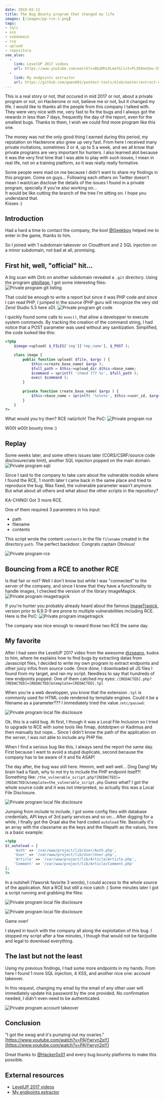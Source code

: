 ```yaml
---
date: 2018-02-11
title: The Bug Bounty program that changed my life
images: [/images/pp-rce-1.png]
tags:
- sqli
- xss
- subdomain
- rce
- upload
- repository
see_also:
  -
    link: LevelUP 2017 videos
    url: https://www.youtube.com/watch?v=BEaMhs9LmoY&list=PLIK9nm3mu-S5InvR-myOS7hnae8w4EPFV&index=11
  -
    link: My endpoints extractor
    url: https://github.com/gwen001/pentest-tools/blob/master/extract-endpoints.php
---
```

This is a real story or not, that occured in mid 2017 or not, about a private program or not, on Hackerone or not, believe me or not, but it changed my life.
I would like to thanks all the people from this company I talked with.
They were very nice with me, very fast to fix the bugs and I always got the rewards in less than 7 days, frequently the day of the report, even for the smallest bugs.
Thanks to them, I wish we could find more program like this one.
<!--more-->

The money was not the only good thing I earned during this period, my reputation on Hackerone also grew up very fast.
From here I received many private invitations, sometimes 3 or 4, up to 5 a week, and we all know that private programs are very important for hunters.
I also learned alot because it was the very first time that I was able to play with such issues, I mean in real life, not on a training platform, so it was really really formative.

Some people were mad on me because I didn't want to share my findings in this program.
Come on guys...
Following each others on Twitter doesn't mean I want/can disclose the details of the issues I found in a private program, specially if you're also working on...  
It would be like cutting the branch of the tree I'm sitting on.
I hope you understand that.  
Kisses :)


## Introduction

Had a hard a time to contact the company, the kool [@Geekboy](https://twitter.com/emgeekboy) helped me to enter in the game, thanks to him.

So I joined with 1 subdomain takeover on Cloudfront and 2 SQL injection on a minor subdomain, not bad at all, promising.


## First hit, well, "official" hit...

A big scan with Dirb on another subdomain revealed a `.git` directory.
Using the program [gitpillage](https://github.com/koto/gitpillage), I got some interesting files:  
![Private program git listing](/images/pp-git-listing.png)

That could be enough to write a report but since it was PHP code and since I can read PHP, I jumped in the source (PHP guru will recognize the very old Zend Studio 5.5 here xD).
![Private program git code](/images/pp-git-code.png)

I quickly found some calls to `exec()`, that allow a developper to execute system commands.
By tracking the creation of the command string, I had notice that a POST parameter was used without any sanitization.
Simplified, the code looked like this:
```php
<?php
    $image->upload( $_FILES['img']['tmp_name'], $_POST );

    class image {
        public function upload( $file, $args ) {
            $this->create_base_name( $args );
            $full_path = $this->upload_dir.$this->base_name;
            $command = sprintf( 'chmod 777 %s', $full_path );
            exec( $command );
        }
    
        private function create_base_name( $args ) {
            $this->base_name = sprintf( '%s%s%s', $this->user_id, $args['p'], $this->suffix );
        }
    }
?>
```

What would you try then? RCE natürlich! The PoC:
![Private program rce](/images/pp-rce-1.png)

W00t w00t bounty time :)


## Replay

Some weeks later, and some others issues later (CORS/CSRF/source code disclosure/rate limit), another SQL injection popped on the main domain.  
![Private program sqli](/images/pp-sqli.png)

Since I said to the company to take care about the vulnerable module where I found the RCE, 1 month later I came back in the same place and tried to reproduce the bug.
Was fixed, the vulnerable parameter wasn't anymore.
But what about all others and what about the other scripts in the repository?

KA-CHING! Got 3 more RCE.

One of them required 3 parameters in his input:
- path
- filename
- contents

This script wrote the content `contents` in the file `filename` created in the directory `path`.
The perfect backdoor. Congrats captain Obvious!  

![Private program rce](/images/pp-rce-2.png)


## Bouncing from a RCE to another RCE

Is that fair or not? Well I don't know but while I was "connected" to the server of the company, and since I knew that they have a functionality to handle images,
I checked the version of the library ImageMagick.
![Private program imagetragick](/images/pp-imagetragick-1.png)

If you're hunter you probably already heard about the famous [ImageTragick](https://imagetragick.com/), 
version prior to 6.9.3-9 are prone to multiple vulnerabilities including RCE.
Here is the PoC:
![Private program imagetragick](/images/pp-imagetragick-2.png)

The company was nice enough to reward those two RCE the same day.


## My favorite

After I had seen the LevelUP 2017 video from the awesome [@zseano](https://twitter.com/zseano), 
kudos to him, where he explains how to find bugs by extracting datas from Javascript files, I decided to write my own program to extract endpoints and other juicy infos from source code.
Once done, I downloaded all JS files I found from my target, and ran my script.
Needless to say that hundreds of new endpoints popped. 
One of them catched my eyes:
`/[REDACTED].php?[REDACTED]=[REDACTED]&template=[REDACTED].tpl`

When you're a web developper, you know that the extension `.tpl` is commonly used for HTML code rendered by template engines.
Could it be a filename as a parameter???
I immediately tried the value `/etc/passwd`:

![Private program local file disclosure](/images/pp-lfd-1.png)

Ok, this is a valid bug. 
At first, I though it was a Local File Inclusion so I tried to upgrade to RCE with some tools like fimap, dotdotpwn or Kadimus and then manually but nope...
Since I didn't know the path of the application on the server, I was not able to include any PHP file.

When I find a serious bug like this, I always send the report the same day.
First because I want to avoid a stupid duplicate, second because the company has to be aware of it and fix ASAP!

The day after, the bug was still here. 
Hmmm, well well well...
Ding Dang!
My brain had a flash, why to not try to include the PHP endpoint itself?!
Something like:
`/the_vulnerable_script.php?[REDACTED]=[REDACTED]&template=the_vulnerable_script.php`
Guess what? I got the whole source code and it was not interpreted, so actually this was a Local File Disclosure.  

![Private program local file disclosure](/images/pp-lfd-2.png)

Jumping from include to include, I got some config files with database credentials, API keys of 3rd party services and so on...
After digging for a while, I finally got the Graal aka the hard coded `autoload` file. 
Basically it's an array with the classname as the keys and the filepath as the values, here is a basic example:
```php
<?php
$t_autoload = [
	'Auth' => '/var/www/project/lib/User/Auth.php',
	'User' => '/var/www/project/lib/User/User.php',
	'Article' => '/var/www/project/lib/Article/Article.php',
	'Comment' => '/var/www/project/lib/Article/Comment.php'
];
?>
```

In a nutshell (Yaworsk favorite 3 words), I could access to the whole source of the application.
Not a RCE but still a nice catch :)
Some minutes later I got a script running and grabbing the files:

![Private program local file disclosure](/images/pp-lfd-3.png)

![Private program local file disclosure](/images/pp-lfd-4.png)

Game over!  

I stayed in touch with the company all along the exploitation of this bug. 
I stopped my script after a few minutes, I though that would not be fair/polite and legal to download everything. 


## The last but not the least

Using my previous findings, I had some more endpoints in my hands. 
From here I found 1 more SQL injection, 4 XSS, and another nice one: account takeover.

In this request, changing my email by the email of any other user will immediately update his password by the one provided. 
No confirmation needed, I didn't even need to be authenticated.  

![Private program account takeover](/images/pp-ato.png)


## Conclusion

"I got the swag and it's pumping out my ovaries."  
[https://www.youtube.com/watch?v=PAjYwryn2qY](https://www.youtube.com/watch?v=PAjYwryn2qY)

Great thanks to [@Hacker0x01](https://twitter.com/Hacker0x01) and every bug bounty platforms to make this possible.


## External resources

- [LevelUP 2017 videos](https://www.youtube.com/watch?v=BEaMhs9LmoY&list=PLIK9nm3mu-S5InvR-myOS7hnae8w4EPFV&index=11)
- [My endpoints extractor](https://github.com/gwen001/pentest-tools/blob/master/extract-endpoints.php)
